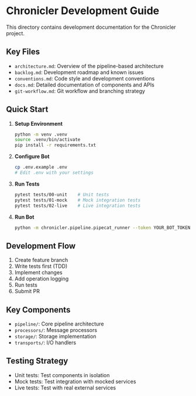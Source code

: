 # Chronicler Development Guide

This directory contains development documentation for the Chronicler project.

## Key Files

- `architecture.md`: Overview of the pipeline-based architecture
- `backlog.md`: Development roadmap and known issues
- `conventions.md`: Code style and development conventions
- `docs.md`: Detailed documentation of components and APIs
- `git-workflow.md`: Git workflow and branching strategy

## Quick Start

1. **Setup Environment**
   ```bash
   python -m venv .venv
   source .venv/bin/activate
   pip install -r requirements.txt
   ```

2. **Configure Bot**
   ```bash
   cp .env.example .env
   # Edit .env with your settings
   ```

3. **Run Tests**
   ```bash
   pytest tests/00-unit    # Unit tests
   pytest tests/01-mock    # Mock integration tests
   pytest tests/02-live    # Live integration tests
   ```

4. **Run Bot**
   ```bash
   python -m chronicler.pipeline.pipecat_runner --token YOUR_BOT_TOKEN --storage /path/to/storage
   ```

## Development Flow

1. Create feature branch
2. Write tests first (TDD)
3. Implement changes
4. Add operation logging
5. Run tests
6. Submit PR

## Key Components

- `pipeline/`: Core pipeline architecture
- `processors/`: Message processors
- `storage/`: Storage implementation
- `transports/`: I/O handlers

## Testing Strategy

- Unit tests: Test components in isolation
- Mock tests: Test integration with mocked services
- Live tests: Test with real external services 